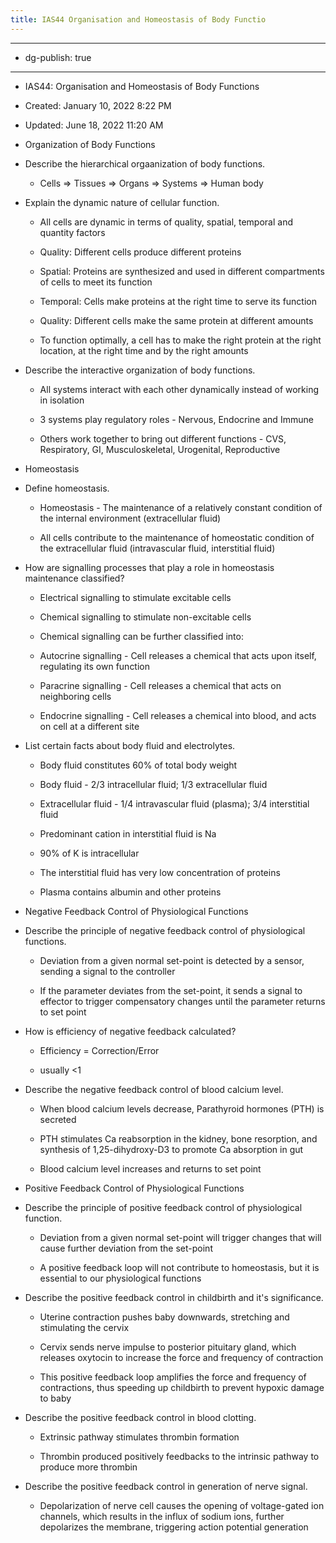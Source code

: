 ```yaml
---
title: IAS44 Organisation and Homeostasis of Body Functio
---
```


- --

- dg-publish: true

- --

- IAS44: Organisation and Homeostasis of Body Functions

- Created: January 10, 2022 8:22 PM

- Updated: June 18, 2022 11:20 AM

- Organization of Body Functions

- Describe the hierarchical orgaanization of body functions.
	 - Cells ⇒ Tissues ⇒ Organs ⇒ Systems ⇒ Human body

- Explain the dynamic nature of cellular function.
	 - All cells are dynamic in terms of quality, spatial, temporal and quantity factors

	 - Quality: Different cells produce different proteins

	 - Spatial: Proteins are synthesized and used in different compartments of cells to meet its function

	 - Temporal: Cells make proteins at the right time to serve its function

	 - Quality: Different cells make the same protein at different amounts

	 - To function optimally, a cell has to make the right protein at the right location, at the right time and by the right amounts

- Describe the interactive organization of body functions.
	 - All systems interact with each other dynamically instead of working in isolation

	 - 3 systems play regulatory roles - Nervous, Endocrine and Immune

	 - Others work together to bring out different functions - CVS, Respiratory, GI, Musculoskeletal, Urogenital, Reproductive

- Homeostasis

- Define homeostasis.
	 - Homeostasis - The maintenance of a relatively constant condition of the internal environment (extracellular fluid)

	 - All cells contribute to the maintenance of homeostatic condition of the extracellular fluid (intravascular fluid, interstitial fluid)

- How are signalling processes that play a role in homeostasis maintenance classified?
	 - Electrical signalling to stimulate excitable cells

	 - Chemical signalling to stimulate non-excitable cells

	 - Chemical signalling can be further classified into:

	 - Autocrine signalling - Cell releases a chemical that acts upon itself, regulating its own function

	 - Paracrine signalling - Cell releases a chemical that acts on neighboring cells

	 - Endocrine signalling - Cell releases a chemical into blood, and acts on cell at a different site

- List certain facts about body fluid and electrolytes.
	 - Body fluid constitutes 60% of total body weight

	 - Body fluid - 2/3 intracellular fluid; 1/3 extracellular fluid

	 - Extracellular fluid - 1/4 intravascular fluid (plasma); 3/4 interstitial fluid

	 - Predominant cation in interstitial fluid is Na

	 - 90% of K is intracellular

	 - The interstitial fluid has very low concentration of proteins

	 - Plasma contains albumin and other proteins

- Negative Feedback Control of Physiological Functions

- Describe the principle of negative feedback control of physiological functions.
	 - Deviation from a given normal set-point is detected by a sensor, sending a signal to the controller

	 - If the parameter deviates from the set-point, it sends a signal to effector to trigger compensatory changes until the parameter returns to set point

- How is efficiency of negative feedback calculated?
	 - Efficiency = Correction/Error

	 - usually <1

- Describe the negative feedback control of blood calcium level.
	 - When blood calcium levels decrease, Parathyroid hormones (PTH) is secreted

	 - PTH stimulates Ca reabsorption in the kidney, bone resorption, and synthesis of 1,25-dihydroxy-D3 to promote Ca absorption in gut

	 - Blood calcium level increases and returns to set point

- Positive Feedback Control of Physiological Functions

- Describe the principle of positive feedback control of physiological function.
	 - Deviation from a given normal set-point will trigger changes that will cause further deviation from the set-point

	 - A positive feedback loop will not contribute to homeostasis, but it is essential to our physiological functions

- Describe the positive feedback control in childbirth and it's significance.
	 - Uterine contraction pushes baby downwards, stretching and stimulating the cervix

	 - Cervix sends nerve impulse to posterior pituitary gland, which releases oxytocin to increase the force and frequency of contraction

	 - This positive feedback loop amplifies the force and frequency of contractions, thus speeding up childbirth to prevent hypoxic damage to baby

- Describe the positive feedback control in blood clotting.
	 - Extrinsic pathway stimulates thrombin formation

	 - Thrombin produced positively feedbacks to the intrinsic pathway to produce more thrombin

- Describe the positive feedback control in generation of nerve signal.
	 - Depolarization of nerve cell causes the opening of voltage-gated ion channels, which results in the influx of sodium ions, further depolarizes the membrane, triggering action potential generation

